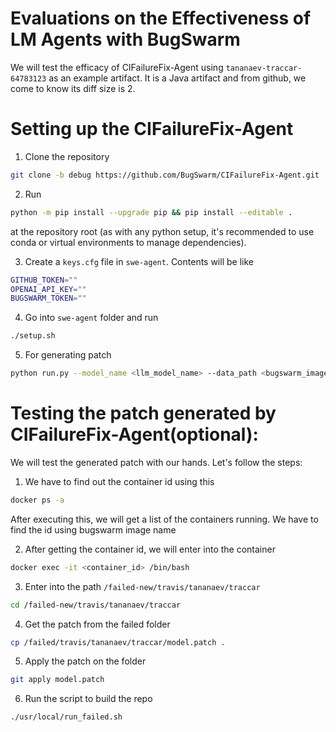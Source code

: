 # Evaluations on the Effectiveness of LM Agents with BugSwarm 

We will test the efficacy of CIFailureFix-Agent using `tananaev-traccar-64783123` as an example artifact. It is a Java artifact and from github, we come to know its diff size is 2.

# Setting up the CIFailureFix-Agent

1. Clone the repository
```bash
git clone -b debug https://github.com/BugSwarm/CIFailureFix-Agent.git
```

2. Run
```bash
python -m pip install --upgrade pip && pip install --editable .
```
at the repository root (as with any python setup, it's recommended to use conda or virtual environments to manage dependencies).

3. Create a `keys.cfg` file in `swe-agent`. Contents will be like
```bash
GITHUB_TOKEN=""
OPENAI_API_KEY=""
BUGSWARM_TOKEN=""
```

4. Go into `swe-agent` folder and run 
```bash
./setup.sh
```

5. For generating patch
```bash
python run.py --model_name <llm_model_name> --data_path <bugswarm_image_name> --config_file config/default_from_url.yaml  --per_instance_cost_limit 2.0
```

# Testing the patch generated by CIFailureFix-Agent(optional):

We will test the generated patch with our hands. Let's follow the steps:

1. We have to find out the container id using this

```bash
docker ps -a
```

After executing this, we will get a list of the containers running. We have to find the id using bugswarm image name

2. After getting the container id, we will enter into the container

```bash
docker exec -it <container_id> /bin/bash
```

3. Enter into the path `/failed-new/travis/tananaev/traccar`

```bash
cd /failed-new/travis/tananaev/traccar
```

4. Get the patch from the failed folder

```bash
cp /failed/travis/tananaev/traccar/model.patch .
```

5. Apply the patch on the folder

```bash
git apply model.patch
```

6. Run the script to build the repo

```bash
./usr/local/run_failed.sh
```